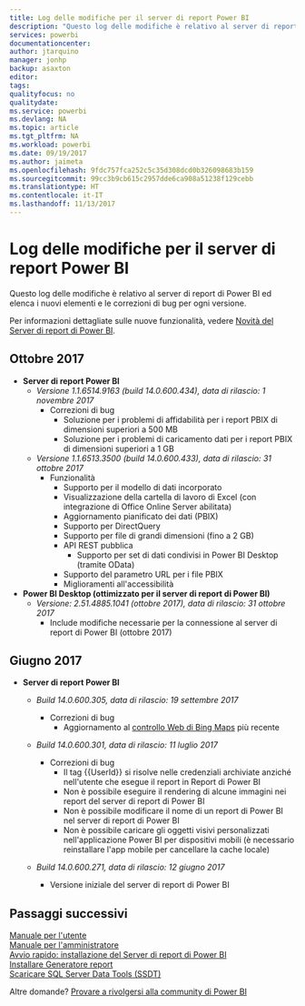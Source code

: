 ```yaml
---
title: Log delle modifiche per il server di report Power BI
description: "Questo log delle modifiche è relativo al server di report di Power BI ed elenca i nuovi elementi e le correzioni di bug per ogni versione."
services: powerbi
documentationcenter: 
author: jtarquino
manager: jonhp
backup: asaxton
editor: 
tags: 
qualityfocus: no
qualitydate: 
ms.service: powerbi
ms.devlang: NA
ms.topic: article
ms.tgt_pltfrm: NA
ms.workload: powerbi
ms.date: 09/19/2017
ms.author: jaimeta
ms.openlocfilehash: 9fdc757fca252c5c35d308dcd0b326098683b159
ms.sourcegitcommit: 99cc3b9cb615c2957dde6ca908a51238f129cebb
ms.translationtype: HT
ms.contentlocale: it-IT
ms.lasthandoff: 11/13/2017
---
```

# <a name="changelog-for-power-bi-report-server"></a>Log delle modifiche per il server di report Power BI
Questo log delle modifiche è relativo al server di report di Power BI ed elenca i nuovi elementi e le correzioni di bug per ogni versione.

Per informazioni dettagliate sulle nuove funzionalità, vedere [Novità del Server di report di Power BI](whats-new.md).

## <a name="october-2017"></a>Ottobre 2017
* **Server di report Power BI**
  * *Versione 1.1.6514.9163 (build 14.0.600.434), data di rilascio: 1 novembre 2017*
    * Correzioni di bug
      * Soluzione per i problemi di affidabilità per i report PBIX di dimensioni superiori a 500 MB
      * Soluzione per i problemi di caricamento dati per i report PBIX di dimensioni superiori a 1 GB
  * *Versione 1.1.6513.3500 (build 14.0.600.433), data di rilascio: 31 ottobre 2017*
    * Funzionalità
      * Supporto per il modello di dati incorporato
      * Visualizzazione della cartella di lavoro di Excel (con integrazione di Office Online Server abilitata)
      * Aggiornamento pianificato dei dati (PBIX)
      * Supporto per DirectQuery
      * Supporto per file di grandi dimensioni (fino a 2 GB)
      * API REST pubblica
        * Supporto per set di dati condivisi in Power BI Desktop (tramite OData)
      * Supporto del parametro URL per i file PBIX
      * Miglioramenti all'accessibilità
* **Power BI Desktop (ottimizzato per il server di report di Power BI)**
  * *Versione: 2.51.4885.1041 (ottobre 2017), data di rilascio: 31 ottobre 2017*
    * Include modifiche necessarie per la connessione al server di report di Power BI (ottobre 2017)

## <a name="june-2017"></a>Giugno 2017
* **Server di report Power BI**
  
  * *Build 14.0.600.305, data di rilascio: 19 settembre 2017*  
    
    * Correzioni di bug
      * Aggiornamento al [controllo Web di Bing Maps](https://msdn.microsoft.com/library/mt712542.aspx) più recente
  * *Build 14.0.600.301, data di rilascio: 11 luglio 2017*
    
    * Correzioni di bug
      * Il tag {{UserId}} si risolve nelle credenziali archiviate anziché nell'utente che esegue il report in Report di Power BI
      * Non è possibile eseguire il rendering di alcune immagini nei report del server di report di Power BI
      * Non è possibile modificare il nome di un report di Power BI nel server di report di Power BI
      * Non è possibile caricare gli oggetti visivi personalizzati nell'applicazione Power BI per dispositivi mobili (è necessario reinstallare l'app mobile per cancellare la cache locale)
  * *Build 14.0.600.271, data di rilascio: 12 giugno 2017*
    
    * Versione iniziale del server di report di Power BI

## <a name="next-steps"></a>Passaggi successivi
[Manuale per l'utente](user-handbook-overview.md)  
[Manuale per l'amministratore](admin-handbook-overview.md)  
[Avvio rapido: installazione del Server di report di Power BI](quickstart-install-report-server.md)  
[Installare Generatore report](https://docs.microsoft.com/sql/reporting-services/install-windows/install-report-builder)  
[Scaricare SQL Server Data Tools (SSDT)](http://go.microsoft.com/fwlink/?LinkID=616714)

Altre domande? [Provare a rivolgersi alla community di Power BI](https://community.powerbi.com/)

